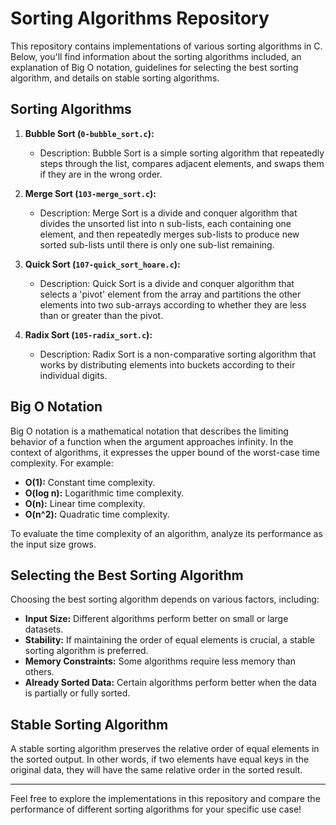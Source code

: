 # Sorting Algorithms Repository

This repository contains implementations of various sorting algorithms in C. Below, you'll find information about the sorting algorithms included, an explanation of Big O notation, guidelines for selecting the best sorting algorithm, and details on stable sorting algorithms.

## Sorting Algorithms

1. **Bubble Sort (`0-bubble_sort.c`):**
   - Description: Bubble Sort is a simple sorting algorithm that repeatedly steps through the list, compares adjacent elements, and swaps them if they are in the wrong order.

2. **Merge Sort (`103-merge_sort.c`):**
   - Description: Merge Sort is a divide and conquer algorithm that divides the unsorted list into n sub-lists, each containing one element, and then repeatedly merges sub-lists to produce new sorted sub-lists until there is only one sub-list remaining.

3. **Quick Sort (`107-quick_sort_hoare.c`):**
   - Description: Quick Sort is a divide and conquer algorithm that selects a 'pivot' element from the array and partitions the other elements into two sub-arrays according to whether they are less than or greater than the pivot.

4. **Radix Sort (`105-radix_sort.c`):**
   - Description: Radix Sort is a non-comparative sorting algorithm that works by distributing elements into buckets according to their individual digits.

## Big O Notation

Big O notation is a mathematical notation that describes the limiting behavior of a function when the argument approaches infinity. In the context of algorithms, it expresses the upper bound of the worst-case time complexity. For example:
- **O(1):** Constant time complexity.
- **O(log n):** Logarithmic time complexity.
- **O(n):** Linear time complexity.
- **O(n^2):** Quadratic time complexity.

To evaluate the time complexity of an algorithm, analyze its performance as the input size grows.

## Selecting the Best Sorting Algorithm

Choosing the best sorting algorithm depends on various factors, including:
- **Input Size:** Different algorithms perform better on small or large datasets.
- **Stability:** If maintaining the order of equal elements is crucial, a stable sorting algorithm is preferred.
- **Memory Constraints:** Some algorithms require less memory than others.
- **Already Sorted Data:** Certain algorithms perform better when the data is partially or fully sorted.

## Stable Sorting Algorithm

A stable sorting algorithm preserves the relative order of equal elements in the sorted output. In other words, if two elements have equal keys in the original data, they will have the same relative order in the sorted result.

---

Feel free to explore the implementations in this repository and compare the performance of different sorting algorithms for your specific use case!
